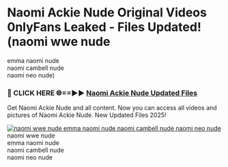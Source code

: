 # Naomi Ackie Nude Original Videos 0nlyFans Leaked - Files Updated! (naomi wwe nude<br>
emma naomi nude<br>
naomi cambell nude<br>
naomi neo nude)

<h3>🔴 CLICK HERE 🌐==►► <a href="https://tinyurl.com/2p9ay9w9" rel="nofollow">Naomi Ackie Nude Updated Files</a></h3>

Get Naomi Ackie Nude and all content. Now you can access all videos and pictures of Naomi Ackie Nude. New Updated Files 2025!

[![naomi wwe nude<br>
emma naomi nude<br>
naomi cambell nude<br>
naomi neo nude](https://i.imgur.com/KQgVmj3.gif)](https://tinyurl.com/2p9ay9w9)
naomi wwe nude<br>
emma naomi nude<br>
naomi cambell nude<br>
naomi neo nude